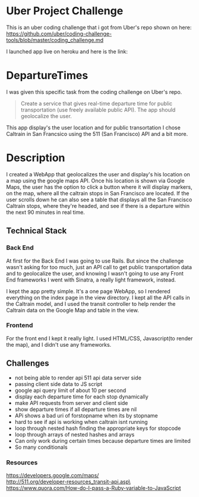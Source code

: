 # Uber Project Challenge
This is an uber coding challenge that i got from Uber's repo shown on here: <br>
https://github.com/uber/coding-challenge-tools/blob/master/coding_challenge.md

I launched app live on heroku and here is the link:<br>


# DepartureTimes
I was given this specific task from the coding challenge on Uber's repo.

> Create a service that gives real-time departure time for public transportation (use freely available public API). The app should geolocalize the user.

This app display's the user location and for public transortation I chose Caltrain in San Francsico using the 511 (San Francisco) API and a bit more.

# Description
I created a WebApp that geolocalizes the user and display's his location on a map using the google maps API. Once his location is shown via Google Maps, the user has the option to click a button where it will display markers, on the map, where all the caltrain stops in San Francisco are located. If the user scrolls down he can also see a table that displays all the San Francisco Caltrain stops, where they're headed, and see if there is a departure within the next 90 minutes in real time.

## Technical Stack

### Back End

At first for the Back End I was going to use Rails. But since the challenge wasn't asking for too much, just an API call to get public transportation data and to geolocalize the user, and knowing I wasn't going to use any Front End frameworks I went with Sinatra, a really light framework, instead.

I kept the app pretty simple. It's a one page WebApp, so I rendered everything on the index page in the view directory. I kept all the API calls in the Caltrain model, and I used the transit controller to help render the Caltrain data on the Google Map and table in the view.


### Frontend<br/>
For the front end I kept it really light. I used HTML/CSS, Javascript(to render the map), and I didn't use any frameworks.

## Challenges

- not being able to render api 511 api data server side
- passing client side data to JS script
- google api query limit of about 10 per second
- display each departure time for each stop dynamically
- make API requests from server and client side
- show departure times if all departure times are nil
- APi shows a bad uri of forstopname when its by stopname
- hard to see if api is working when caltrain isnt running
- loop through nested hash finding the appropriate keys for stopcode
- loop through arrays of nested hashes and arrays
- Can only work during certain times because departure times are limited
- So many conditionals
### Resources

https://developers.google.com/maps/<br>
http://511.org/developer-resources_transit-api.asp\<br>
https://www.quora.com/How-do-I-pass-a-Ruby-variable-to-JavaScript<br>
